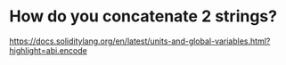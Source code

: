 # How do you concatenate 2 strings?

https://docs.soliditylang.org/en/latest/units-and-global-variables.html?highlight=abi.encode
